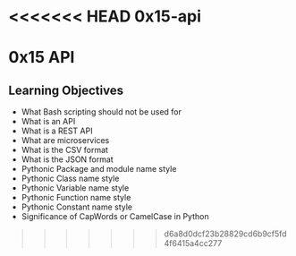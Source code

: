 <<<<<<< HEAD
0x15-api
=======
# 0x15 API

## Learning Objectives
- What Bash scripting should not be used for
- What is an API
- What is a REST API
- What are microservices
- What is the CSV format
- What is the JSON format
- Pythonic Package and module name style
- Pythonic Class name style
- Pythonic Variable name style
- Pythonic Function name style
- Pythonic Constant name style
- Significance of CapWords or CamelCase in Python
>>>>>>> d6a8d0dcf23b28829cd6b9cf5fd4f6415a4cc277
